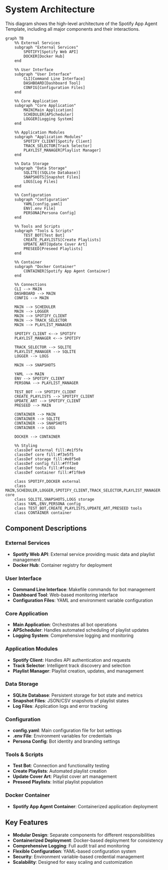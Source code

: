 # System Architecture

This diagram shows the high-level architecture of the Spotify App Agent Template, including all major components and their interactions.

```mermaid
graph TB
    %% External Services
    subgraph "External Services"
        SPOTIFY[Spotify Web API]
        DOCKER[Docker Hub]
    end
    
    %% User Interface
    subgraph "User Interface"
        CLI[Command Line Interface]
        DASHBOARD[Dashboard Tool]
        CONFIG[Configuration Files]
    end
    
    %% Core Application
    subgraph "Core Application"
        MAIN[Main Application]
        SCHEDULER[APScheduler]
        LOGGER[Logging System]
    end
    
    %% Application Modules
    subgraph "Application Modules"
        SPOTIFY_CLIENT[Spotify Client]
        TRACK_SELECTOR[Track Selector]
        PLAYLIST_MANAGER[Playlist Manager]
    end
    
    %% Data Storage
    subgraph "Data Storage"
        SQLITE[(SQLite Database)]
        SNAPSHOTS[Snapshot Files]
        LOGS[Log Files]
    end
    
    %% Configuration
    subgraph "Configuration"
        YAML[config.yaml]
        ENV[.env File]
        PERSONA[Persona Config]
    end
    
    %% Tools and Scripts
    subgraph "Tools & Scripts"
        TEST_BOT[Test Bot]
        CREATE_PLAYLISTS[Create Playlists]
        UPDATE_ART[Update Cover Art]
        PRESEED[Preseed Playlists]
    end
    
    %% Container
    subgraph "Docker Container"
        CONTAINER[Spotify App Agent Container]
    end
    
    %% Connections
    CLI --> MAIN
    DASHBOARD --> MAIN
    CONFIG --> MAIN
    
    MAIN --> SCHEDULER
    MAIN --> LOGGER
    MAIN --> SPOTIFY_CLIENT
    MAIN --> TRACK_SELECTOR
    MAIN --> PLAYLIST_MANAGER
    
    SPOTIFY_CLIENT <--> SPOTIFY
    PLAYLIST_MANAGER <--> SPOTIFY
    
    TRACK_SELECTOR --> SQLITE
    PLAYLIST_MANAGER --> SQLITE
    LOGGER --> LOGS
    
    MAIN --> SNAPSHOTS
    
    YAML --> MAIN
    ENV --> SPOTIFY_CLIENT
    PERSONA --> PLAYLIST_MANAGER
    
    TEST_BOT --> SPOTIFY_CLIENT
    CREATE_PLAYLISTS --> SPOTIFY_CLIENT
    UPDATE_ART --> SPOTIFY_CLIENT
    PRESEED --> MAIN
    
    CONTAINER --> MAIN
    CONTAINER --> SQLITE
    CONTAINER --> SNAPSHOTS
    CONTAINER --> LOGS
    
    DOCKER --> CONTAINER
    
    %% Styling
    classDef external fill:#e1f5fe
    classDef core fill:#f3e5f5
    classDef storage fill:#e8f5e8
    classDef config fill:#fff3e0
    classDef tools fill:#fce4ec
    classDef container fill:#f1f8e9
    
    class SPOTIFY,DOCKER external
    class MAIN,SCHEDULER,LOGGER,SPOTIFY_CLIENT,TRACK_SELECTOR,PLAYLIST_MANAGER core
    class SQLITE,SNAPSHOTS,LOGS storage
    class YAML,ENV,PERSONA config
    class TEST_BOT,CREATE_PLAYLISTS,UPDATE_ART,PRESEED tools
    class CONTAINER container
```

## Component Descriptions

### External Services
- **Spotify Web API**: External service providing music data and playlist management
- **Docker Hub**: Container registry for deployment

### User Interface
- **Command Line Interface**: Makefile commands for bot management
- **Dashboard Tool**: Web-based monitoring interface
- **Configuration Files**: YAML and environment variable configuration

### Core Application
- **Main Application**: Orchestrates all bot operations
- **APScheduler**: Handles automated scheduling of playlist updates
- **Logging System**: Comprehensive logging and monitoring

### Application Modules
- **Spotify Client**: Handles API authentication and requests
- **Track Selector**: Intelligent track discovery and selection
- **Playlist Manager**: Playlist creation, updates, and management

### Data Storage
- **SQLite Database**: Persistent storage for bot state and metrics
- **Snapshot Files**: JSON/CSV snapshots of playlist states
- **Log Files**: Application logs and error tracking

### Configuration
- **config.yaml**: Main configuration file for bot settings
- **.env File**: Environment variables for credentials
- **Persona Config**: Bot identity and branding settings

### Tools & Scripts
- **Test Bot**: Connection and functionality testing
- **Create Playlists**: Automated playlist creation
- **Update Cover Art**: Playlist cover art management
- **Preseed Playlists**: Initial playlist population

### Docker Container
- **Spotify App Agent Container**: Containerized application deployment

## Key Features

- **Modular Design**: Separate components for different responsibilities
- **Containerized Deployment**: Docker-based deployment for consistency
- **Comprehensive Logging**: Full audit trail and monitoring
- **Flexible Configuration**: YAML-based configuration system
- **Security**: Environment variable-based credential management
- **Scalability**: Designed for easy scaling and customization
